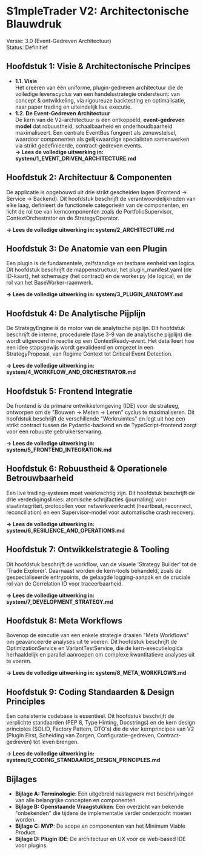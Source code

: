 # **S1mpleTrader V2: Architectonische Blauwdruk**

Versie: 3.0 (Event-Gedreven Architectuur)  
Status: Definitief

## **Hoofdstuk 1: Visie & Architectonische Principes**

* **1.1. Visie**  
  Het creëren van één uniforme, plugin-gedreven architectuur die de volledige levenscyclus van een handelsstrategie ondersteunt: van concept & ontwikkeling, via rigoureuze backtesting en optimalisatie, naar paper trading en uiteindelijk live executie.  
* **1.2. De Event-Gedreven Architectuur**  
  De kern van de V2-architectuur is een ontkoppeld, **event-gedreven model** dat robuustheid, schaalbaarheid en onderhoudbaarheid maximaliseert. Een centrale EventBus fungeert als zenuwstelsel, waardoor componenten als gelijkwaardige specialisten samenwerken via strikt gedefinieerde, contract-gedreven events.  
  **→ Lees de volledige uitwerking in: system/1_EVENT_DRIVEN_ARCHITECTURE.md**

## **Hoofdstuk 2: Architectuur & Componenten**

De applicatie is opgebouwd uit drie strikt gescheiden lagen (Frontend → Service → Backend). Dit hoofdstuk beschrijft de verantwoordelijkheden van elke laag, definieert de functionele categorieën van de componenten, en licht de rol toe van kerncomponenten zoals de PortfolioSupervisor, ContextOrchestrator en de StrategyOperator.

**→ Lees de volledige uitwerking in: system/2_ARCHITECTURE.md**

## **Hoofdstuk 3: De Anatomie van een Plugin**

Een plugin is de fundamentele, zelfstandige en testbare eenheid van logica. Dit hoofdstuk beschrijft de mappenstructuur, het plugin_manifest.yaml (de ID-kaart), het schema.py (het contract) en de worker.py (de logica), en de rol van het BaseWorker-raamwerk.

**→ Lees de volledige uitwerking in: system/3_PLUGIN_ANATOMY.md**

## **Hoofdstuk 4: De Analytische Pijplijn**

De StrategyEngine is de motor van de analytische pijplijn. Dit hoofdstuk beschrijft de interne, procedurele (fase 3-9 van de analytische pijplijn) die wordt uitgevoerd in reactie op een ContextReady-event. Het detailleert hoe een idee stapsgewijs wordt gevalideerd en omgezet in een StrategyProposal, van Regime Context tot Critical Event Detection.

**→ Lees de volledige uitwerking in: system/4_WORKFLOW_AND_ORCHESTRATOR.md**

## **Hoofdstuk 5: Frontend Integratie**

De frontend is de primaire ontwikkelomgeving (IDE) voor de strateeg, ontworpen om de "Bouwen -> Meten -> Leren" cyclus te maximaliseren. Dit hoofdstuk beschrijft de verschillende "Werkruimtes" en legt uit hoe een strikt contract tussen de Pydantic-backend en de TypeScript-frontend zorgt voor een robuuste gebruikerservaring.

**→ Lees de volledige uitwerking in: system/5_FRONTEND_INTEGRATION.md**

## **Hoofdstuk 6: Robuustheid & Operationele Betrouwbaarheid**

Een live trading-systeem moet veerkrachtig zijn. Dit hoofdstuk beschrijft de drie verdedigingslinies: atomische schrijfacties (journaling) voor staatintegriteit, protocollen voor netwerkveerkracht (heartbeat, reconnect, reconciliation) en een Supervisor-model voor automatische crash recovery.

**→ Lees de volledige uitwerking in: system/6_RESILIENCE_AND_OPERATIONS.md**

## **Hoofdstuk 7: Ontwikkelstrategie & Tooling**

Dit hoofdstuk beschrijft de workflow, van de visuele 'Strategy Builder' tot de 'Trade Explorer'. Daarnaast worden de kern-tools behandeld, zoals de gespecialiseerde entrypoints, de gelaagde logging-aanpak en de cruciale rol van de Correlation ID voor traceerbaarheid.

**→ Lees de volledige uitwerking in: system/7_DEVELOPMENT_STRATEGY.md**

## **Hoofdstuk 8: Meta Workflows**

Bovenop de executie van een enkele strategie draaien "Meta Workflows" om geavanceerde analyses uit te voeren. Dit hoofdstuk beschrijft de OptimizationService en VariantTestService, die de kern-executielogica herhaaldelijk en parallel aanroepen om complexe kwantitatieve analyses uit te voeren.

**→ Lees de volledige uitwerking in: system/8_META_WORKFLOWS.md**

## **Hoofdstuk 9: Coding Standaarden & Design Principles**

Een consistente codebase is essentieel. Dit hoofdstuk beschrijft de verplichte standaarden (PEP 8, Type Hinting, Docstrings) en de kern design principles (SOLID, Factory Pattern, DTO's) die de vier kernprincipes van V2 (Plugin First, Scheiding van Zorgen, Configuratie-gedreven, Contract-gedreven) tot leven brengen.

**→ Lees de volledige uitwerking in: system/9_CODING_STANDAARDS_DESIGN_PRINCIPLES.md**

## **Bijlages**

* **Bijlage A: Terminologie**: Een uitgebreid naslagwerk met beschrijvingen van alle belangrijke concepten en componenten.  
* **Bijlage B: Openstaande Vraagstukken**: Een overzicht van bekende "onbekenden" die tijdens de implementatie verder onderzocht moeten worden.  
* **Bijlage C: MVP**: De scope en componenten van het Minimum Viable Product.  
* **Bijlage D: Plugin IDE**: De architectuur en UX voor de web-based IDE voor plugins.